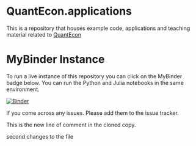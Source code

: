 # QuantEcon.applications
This is a repository that houses example code, applications and teaching material related to [QuantEcon](http://quant-econ.net)

# MyBinder Instance

To run a live instance of this repository you can click on the MyBinder badge below.
You can run the Python and Julia notebooks in the same environment.

[![Binder](http://mybinder.org/badge.svg)](http://mybinder.org/repo/QuantEcon/QuantEcon.applications)

If you come across any issues. Please add them to the issue tracker.

This is the new line of comment in the cloned copy. 


second changes to the file